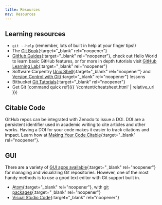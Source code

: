 ```yaml
---
title: Resources
nav: Resources
---
```


## Learning resources

- `git --help` (remember, lots of built in help at your finger tips!)
- The [Git Book](https://git-scm.com/book/en/v2){:target="_blank" rel="noopener"}
- [GitHub Guides](https://guides.github.com/){:target="_blank" rel="noopener"}, check out Hello World to learn basic GitHub features, or for more in depth tutorials visit [GitHub Learning Lab](https://lab.github.com/){:target="_blank" rel="noopener"}
- Software Carpentry [Unix Shell](http://swcarpentry.github.io/shell-novice/01-intro/){:target="_blank" rel="noopener"} and [Version Control with Git](http://swcarpentry.github.io/git-novice/){:target="_blank" rel="noopener"} lessons
- Bitbucket [Git Tutorials](https://www.atlassian.com/git/tutorials){:target="_blank" rel="noopener"}
- Get Git [command quick ref]({{ '/content/cheatsheet.html' | relative_url }})

## Citable Code

GitHub repos can be integrated with Zenodo to issue a DOI. 
DOI are a persistent identifier used in academic writing to cite articles and other works. 
Having a DOI for your code makes it easier to track citations and impact. 
Learn how at [Making Your Code Citable](https://guides.github.com/activities/citable-code/){:target="_blank" rel="noopener"}.

## GUI 

There are a variety of [GUI apps available](https://git-scm.com/downloads/guis){:target="_blank" rel="noopener"} for managing and visualizing Git repositories.
However, one of the most handy methods is to use a good text editor with Git support built in. 

- [Atom](https://atom.io/){:target="_blank" rel="noopener"}, with [git packages](https://atom.io/packages/search?q=git){:target="_blank" rel="noopener"}
- [Visual Studio Code](https://code.visualstudio.com/){:target="_blank" rel="noopener"}
